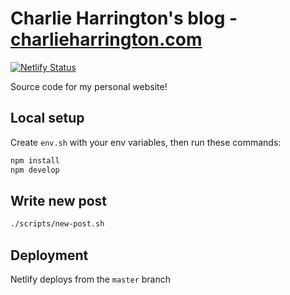 # Charlie Harrington's blog - [charlieharrington.com](https://www.charlieharrington.com)

[![Netlify Status](https://api.netlify.com/api/v1/badges/b25bb144-c449-4fd7-874a-110ac9f071db/deploy-status)](https://app.netlify.com/sites/whatrocks/deploys)

Source code for my personal website! 

## Local setup

Create `env.sh` with your env variables, then run these commands:

```bash
npm install
npm develop
```

## Write new post

```bash
./scripts/new-post.sh
```

## Deployment

Netlify deploys from the `master` branch
